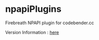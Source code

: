npapiPlugins
============

Firebreath NPAPI plugin for codebender.cc

Version Information : <a href="wiki/Versions">here </a>